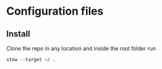 # Configuration files

## Install
Clone the repo in any location and inside the root folder run

`stow --target ~/ .`
